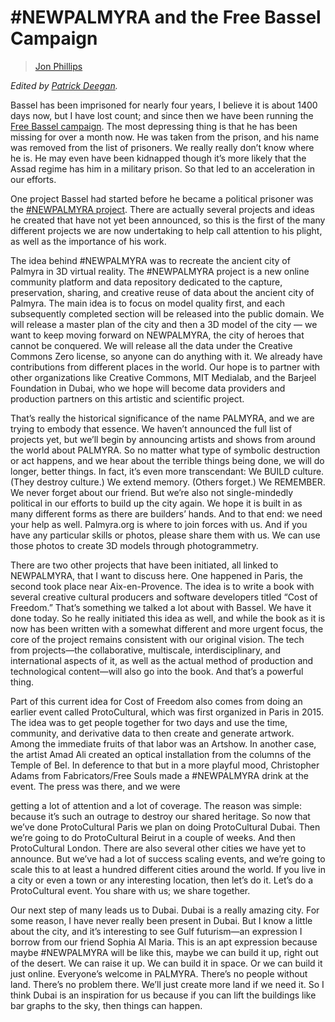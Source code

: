 # #NEWPALMYRA and the Free Bassel Campaign

> [Jon Phillips](../appendix/attributions.html#jon-phillips)

_Edited by [Patrick Deegan](../authors/patrick-w-deegan.html)._

Bassel has been imprisoned for nearly four years, I believe it is about 1400 days now, but I have lost count; and since then we have been running the [Free Bassel campaign](http://freebassel.org/). The most depressing thing is that he has been missing for over a month now. He was taken from the prison, and his name was removed from the list of prisoners. We really really don’t know where he is. He may even have been kidnapped though it’s more likely that the Assad regime has him in a military prison. So that led to an acceleration in our efforts.

One project Bassel had started before he became a political prisoner was the [#NEWPALMYRA project](http://newpalmyra.org/). There are actually several projects and ideas he created that have not yet been announced, so this is the first of the many different projects we are now undertaking to help call attention to his plight, as well as the importance of his work.

The idea behind #NEWPALMYRA was to recreate the ancient city of Palmyra in 3D virtual reality. The #NEWPALMYRA project is a new online community platform and data repository dedicated to the capture, preservation, sharing, and creative reuse of data about the ancient city of Palmyra. The main idea is to focus on model quality first, and each subsequently completed section will be released into the public domain. We will release a master plan of the city and then a 3D model of the city — we want to keep moving forward on NEWPALMYRA, the city of heroes that cannot be conquered. We will release all the data under the Creative Commons Zero license, so anyone can do anything with it. We already have contributions from different places in the world. Our hope is to partner with other organizations like Creative Commons, MIT Medialab, and the Barjeel Foundation in Dubai, who we hope will become data providers and production partners on this artistic and scientific project.

That’s really the historical significance of the name PALMYRA, and we are trying to embody that essence. We haven’t announced the full list of projects yet, but we’ll begin by announcing artists and shows from around the world about PALMYRA. So no matter what type of symbolic destruction or act happens, and we hear about the terrible things being done, we will do longer, better things. In fact, it’s even more transcendant: We BUILD culture. (They destroy culture.) We extend memory. (Others forget.) We REMEMBER. We never forget about our friend. But we’re also not single-mindedly political in our efforts to build up the city again. We hope it is built in as many different forms as there are builders’ hands. And to that end: we need your help as well. Palmyra.org is where to join forces with us. And if you have any particular skills or photos, please share them with us. We can use those photos to create 3D models through photogrammetry.

There are two other projects that have been initiated, all linked to NEWPALMYRA, that I want to discuss here. One happened in Paris, the second took place near Aix-en-Provence. The idea is to write a book with several creative cultural producers and software developers titled “Cost of Freedom.” That’s something we talked a lot about with Bassel. We have it done today. So he really initiated this idea as well, and while the book as it is now has been written with a somewhat different and more urgent focus, the core of the project remains consistent with our original vision. The tech from projects—the collaborative, multiscale, interdisciplinary, and international aspects of it, as well as the actual method of production and technological content—will also go into the book. And that’s a powerful thing.

Part of this current idea for Cost of Freedom also comes from doing an earlier event called ProtoCultural, which was first organized in Paris in 2015\. The idea was to get people together for two days and use the time, community, and derivative data to then create and generate artwork. Among the immediate fruits of that labor was an Artshow. In another case, the artist Amad Ali created an optical installation from the columns of the Temple of Bel. In deference to that but in a more playful mood, Christopher Adams from Fabricators/Free Souls made a #NEWPALMYRA drink at the event. The press was there, and we were

getting a lot of attention and a lot of coverage. The reason was simple: because it’s such an outrage to destroy our shared heritage. So now that we’ve done ProtoCultural Paris we plan on doing ProtoCultural Dubai. Then we’re going to do ProtoCultural Beirut in a couple of weeks. And then ProtoCultural London. There are also several other cities we have yet to announce. But we’ve had a lot of success scaling events, and we’re going to scale this to at least a hundred different cities around the world. If you live in a city or even a town or any interesting location, then let’s do it. Let’s do a ProtoCultural event. You share with us; we share together.

Our next step of many leads us to Dubai. Dubai is a really amazing city. For some reason, I have never really been present in Dubai. But I know a little about the city, and it’s interesting to see Gulf futurism—an expression I borrow from our friend Sophia Al Maria. This is an apt expression because maybe #NEWPALMYRA will be like this, maybe we can build it up, right out of the desert. We can raise it up. We can build it in space. Or we can build it just online. Everyone’s welcome in PALMYRA. There’s no people without land. There’s no problem there. We’ll just create more land if we need it. So I think Dubai is an inspiration for us because if you can lift the buildings like bar graphs to the sky, then things can happen.